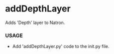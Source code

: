 # addDepthLayer

Adds 'Depth' layer to Natron.

### USAGE

* Add 'addDepthLayer.py' code to the init.py file.
